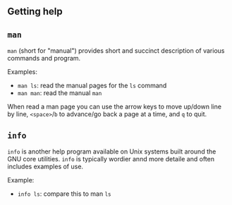 ## Getting help

## `man`
`man` (short for "manual") provides short and succinct description of various commands and program.

Examples:
  - `man ls`: read the manual pages for the `ls` command
  - `man man`: read the manual `man`

When read a man page you can use the arrow keys to move up/down line by line, `<space>`/`b` to advance/go back a page at a time,  and `q` to quit.

## `info`

`info` is another help program available on Unix systems built around the GNU core utilities.  `info` is typically wordier annd more detaile and often includes examples of use.


Example:
- `info ls`: compare this to man `ls`

